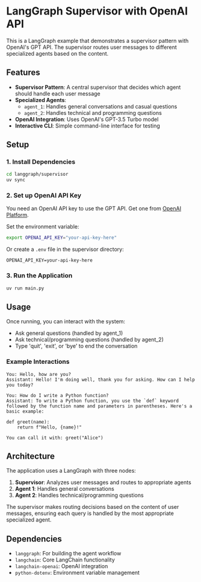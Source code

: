 # LangGraph Supervisor with OpenAI API

This is a LangGraph example that demonstrates a supervisor pattern with OpenAI's GPT API. The supervisor routes user messages to different specialized agents based on the content.

## Features

- **Supervisor Pattern**: A central supervisor that decides which agent should handle each user message
- **Specialized Agents**: 
  - `agent_1`: Handles general conversations and casual questions
  - `agent_2`: Handles technical and programming questions
- **OpenAI Integration**: Uses OpenAI's GPT-3.5 Turbo model
- **Interactive CLI**: Simple command-line interface for testing

## Setup

### 1. Install Dependencies

```bash
cd langgraph/supervisor
uv sync
```

### 2. Set up OpenAI API Key

You need an OpenAI API key to use the GPT API. Get one from [OpenAI Platform](https://platform.openai.com/api-keys).

Set the environment variable:

```bash
export OPENAI_API_KEY="your-api-key-here"
```

Or create a `.env` file in the supervisor directory:

```
OPENAI_API_KEY=your-api-key-here
```

### 3. Run the Application

```bash
uv run main.py
```

## Usage

Once running, you can interact with the system:

- Ask general questions (handled by agent_1)
- Ask technical/programming questions (handled by agent_2)
- Type 'quit', 'exit', or 'bye' to end the conversation

### Example Interactions

```
You: Hello, how are you?
Assistant: Hello! I'm doing well, thank you for asking. How can I help you today?

You: How do I write a Python function?
Assistant: To write a Python function, you use the `def` keyword followed by the function name and parameters in parentheses. Here's a basic example:

def greet(name):
    return f"Hello, {name}!"

You can call it with: greet("Alice")
```

## Architecture

The application uses a LangGraph with three nodes:

1. **Supervisor**: Analyzes user messages and routes to appropriate agents
2. **Agent 1**: Handles general conversations
3. **Agent 2**: Handles technical/programming questions

The supervisor makes routing decisions based on the content of user messages, ensuring each query is handled by the most appropriate specialized agent.

## Dependencies

- `langgraph`: For building the agent workflow
- `langchain`: Core LangChain functionality
- `langchain-openai`: OpenAI integration
- `python-dotenv`: Environment variable management 